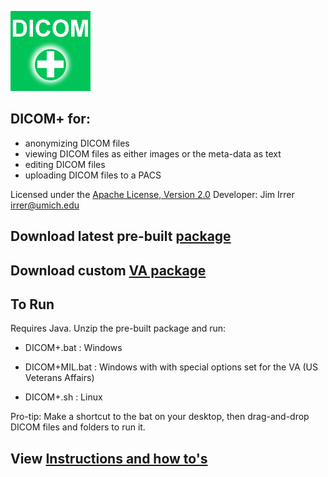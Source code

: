 ![DICOM+ logo](docs/images/DICOM%2B128x128.png)

## DICOM+ for:
* anonymizing DICOM files
* viewing DICOM files as either images or the meta-data as text
* editing DICOM files
* uploading DICOM files to a PACS


Licensed under the <a href="https://www.apache.org/licenses/LICENSE-2.0">Apache License, Version 2.0</a>
Developer: Jim Irrer  irrer@umich.edu

## Download latest pre-built <a href="https://github.com/irrer/DICOMClient/blob/master/prebuilt_packages/dicomclient-1.0.48_Install.zip?raw=true">package</a>  

## Download custom <a href="https://github.com/irrer/DICOMClient/blob/master/prebuilt_packages/dicomclient-1.0.46_InstallMIL.zip?raw=true" title="Configured with options compliant with Veterans Affairs">VA package</a>  

## To Run
Requires Java.  Unzip the pre-built package and run:

* DICOM+.bat     : Windows
     
* DICOM+MIL.bat  : Windows with with special options set for the VA (US Veterans Affairs)
     
* DICOM+.sh      : Linux

Pro-tip: Make a shortcut to the bat on your desktop, then drag-and-drop DICOM files and folders to run it.


## View <a href="http://htmlpreview.github.io/?https://github.com/irrer/DICOMClient/blob/master/docs/user_manual/user_manual_1.0.49/output/index.html">Instructions and how to's</a>

